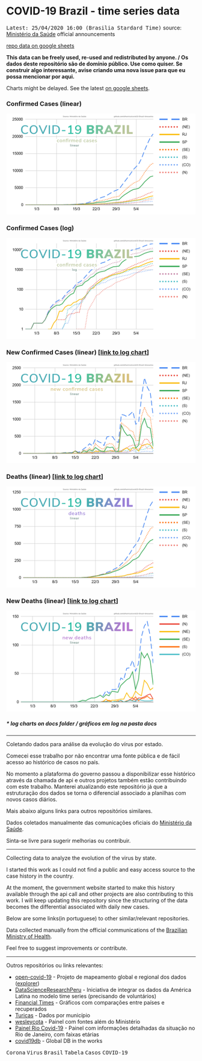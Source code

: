 # COVID-19 Brazil - time series data

<kbd>Latest: 25/04/2020 16:00 (Brasilia Stardard Time)</kbd> source: [Ministério da Saúde](https://covid.saude.gov.br/) official announcements

[repo data on google sheets](https://docs.google.com/spreadsheets/d/1L1CnyeKA8ZJprzFCa3ZiRIzcP44mahmcG4M_hnlbMFQ/edit?usp=sharing)

**This data can be freely used, re-used and redistributed by anyone. / Os dados deste repositório são de domínio público. Use como quiser. Se construir algo interessante, avise criando uma nova issue para que eu possa mencionar por aqui.**


Charts might be delayed. See the latest [on google sheets](https://docs.google.com/spreadsheets/d/1L1CnyeKA8ZJprzFCa3ZiRIzcP44mahmcG4M_hnlbMFQ/edit?usp=sharing).
### Confirmed Cases (linear)
![Confirmed Linear Chart](/docs/confirmed-linear.png)

### Confirmed Cases (log) 
![Confirmed Linear Chart](/docs/confirmed-log.png)

### New Confirmed Cases (linear) [[link to log chart](/docs/confirmed-new-log.png)]
![New Linear Chart](/docs/confirmed-new-linear.png)

### Deaths (linear) [[link to log chart](/docs/deaths-log.png)]
![New Linear Chart](/docs/deaths-linear.png)

### New Deaths (linear) [[link to log chart](/docs/deaths-new-log.png)]
![New Linear Chart](/docs/deaths-new-linear.png)

##### * log charts on docs folder / gráficos em log na pasta docs 


----

Coletando dados para análise da evolução do vírus por estado.

Comecei esse trabalho por não encontrar uma fonte pública e de fácil acesso ao histórico de casos no país. 

No momento a plataforma do governo passou a disponibilizar esse histórico através da chamada de api e outros projetos também estão contribuindo com este trabalho. Manterei atualizando este repositório já que a estruturação dos dados se torna o diferencial associado a planilhas com novos casos diários.

Mais abaixo alguns links para outros repositórios similares.

Dados coletados manualmente das comunicações oficiais do [Ministério da Saúde](https://covid.saude.gov.br/).

Sinta-se livre para sugerir melhorias ou contribuir.

----

Collecting data to analyze the evolution of the virus by state.

I started this work as I could not find a public and easy access source to the case history in the country.

At the moment, the government website started to make this history available through the api call and other projects are also contributing to this work. I will keep updating this repository since the structuring of the data becomes the differential associated with daily new cases.

Below are some links(in portuguese) to other similar/relevant repositories.

Data collected manually from the official communications of the [Brazilian Ministry of Health](https://covid.saude.gov.br/).

Feel free to suggest improvements or contribute.


----


Outros repositórios ou links relevantes:
- [open-covid-19](https://github.com/open-covid-19/data) - Projeto de mapeamento global e regional dos dados ([explorer](https://open-covid-19.github.io/explorer/))
- [DataScienceResearchPeru](https://github.com/DataScienceResearchPeru/covid-19_latinoamerica) - Iniciativa de integrar os dados da América Latina no modelo time series (precisando de voluntários)
- [Financial Times](https://www.ft.com/coronavirus-latest) - Gráficos com comparações entre países e recuperados
- [Turicas](https://github.com/turicas/covid19-br) - Dados por município
- [wesleycota](https://labs.wesleycota.com/sarscov2/br/#) - Painel com fontes além do Ministério
- [Painel Rio Covid-19](https://experience.arcgis.com/experience/38efc69787a346959c931568bd9e2cc4/) - Painel com informações detalhadas da situação no Rio de Janeiro, com faixas etárias
- [covid19db](https://covid19db.github.io/data.html) - Global DB in the works



<kbd>Corona</kbd> <kbd>Virus</kbd> <kbd>Brasil</kbd> <kbd>Tabela</kbd> <kbd>Casos</kbd> <kbd>COVID-19</kbd>